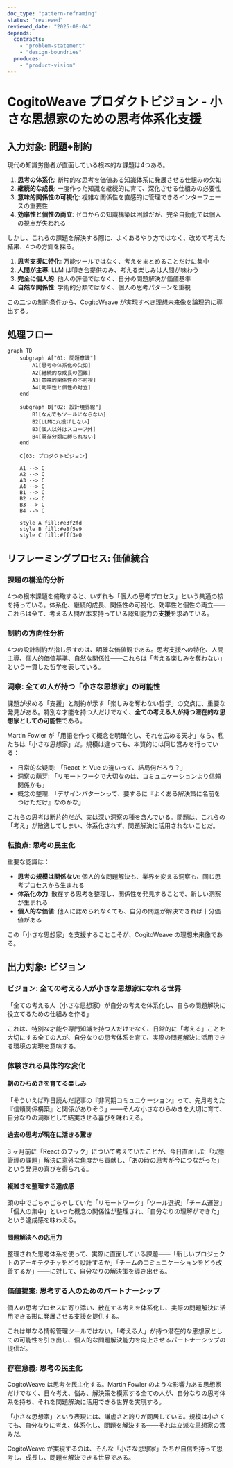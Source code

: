```yaml
---
doc_type: "pattern-reframing"
status: "reviewed"
reviewed_date: "2025-08-04"
depends:
  contracts:
    - "problem-statement"
    - "design-boundries"
  produces:
    - "product-vision"
---
```


# CogitoWeave プロダクトビジョン - 小さな思想家のための思考体系化支援

## 入力対象: 問題+制約

現代の知識労働者が直面している根本的な課題は4つある。

<!-- PREMISE_BEGIN: problem-statement -->

1. **思考の体系化**: 断片的な思考を価値ある知識体系に発展させる仕組みの欠如
2. **継続的な成長**: 一度作った知識を継続的に育て、深化させる仕組みの必要性
3. **意味的関係性の可視化**: 複雑な関係性を直感的に管理できるインターフェースの重要性
4. **効率性と個性の両立**: ゼロからの知識構築は困難だが、完全自動化では個人の視点が失われる

<!-- PREMISE_END: problem-statement -->

しかし、これらの課題を解決する際に、よくあるやり方ではなく、改めて考えた結果、4つの方針を採る。

<!-- PREMISE_BEGIN: design-boundries -->

1. **思考支援に特化**: 万能ツールではなく、考えをまとめることだけに集中
2. **人間が主導**: LLM は叩き台提供のみ、考える楽しみは人間が味わう
3. **完全に個人的**: 他人の評価ではなく、自分の問題解決が価値基準
4. **自然な関係性**: 学術的分類ではなく、個人の思考パターンを重視

<!-- PREMISE_END: design-boundries -->

この二つの制約条件から、CogitoWeave が実現すべき理想未来像を論理的に導出する。

## 処理フロー

```mermaid
graph TD
    subgraph A["01: 問題意識"]
        A1[思考の体系化の欠如]
        A2[継続的な成長の困難]
        A3[意味的関係性の不可視]
        A4[効率性と個性の対立]
    end

    subgraph B["02: 設計境界線"]
        B1[なんでもツールにならない]
        B2[LLMに丸投げしない]
        B3[個人以外はスコープ外]
        B4[既存分類に縛られない]
    end

    C[03: プロダクトビジョン]

    A1 --> C
    A2 --> C
    A3 --> C
    A4 --> C
    B1 --> C
    B2 --> C
    B3 --> C
    B4 --> C

    style A fill:#e3f2fd
    style B fill:#e8f5e9
    style C fill:#fff3e0
```

## リフレーミングプロセス: 価値統合

### 課題の構造的分析

4つの根本課題を俯瞰すると、いずれも「個人の思考プロセス」という共通の核を持っている。体系化、継続的成長、関係性の可視化、効率性と個性の両立——これらは全て、考える人間が本来持っている認知能力の**支援**を求めている。

### 制約の方向性分析

4つの設計制約が指し示すのは、明確な価値観である。思考支援への特化、人間主導、個人的価値基準、自然な関係性——これらは「考える楽しみを奪わない」という一貫した哲学を表している。

### 洞察: 全ての人が持つ「小さな思想家」の可能性

課題が求める「支援」と制約が示す「楽しみを奪わない哲学」の交点に、重要な発見がある。特別な才能を持つ人だけでなく、**全ての考える人が持つ潜在的な思想家としての可能性**である。

Martin Fowler が「用語を作って概念を明確化し、それを広める天才」なら、私たちは「小さな思想家」だ。規模は違っても、本質的には同じ営みを行っている：

- 日常的な疑問: 「React と Vue の違いって、結局何だろう？」
- 洞察の萌芽: 「リモートワークで大切なのは、コミュニケーションより信頼関係かも」
- 概念の整理: 「デザインパターンって、要するに『よくある解決策に名前をつけただけ』なのかな」

これらの思考は断片的だが、実は深い洞察の種を含んでいる。問題は、これらの「考え」が散逸してしまい、体系化されず、問題解決に活用されないことだ。

### 転換点: 思考の民主化

重要な認識は：

- **思考の規模は関係ない**: 個人的な問題解決も、業界を変える洞察も、同じ思考プロセスから生まれる
- **体系化の力**: 散在する思考を整理し、関係性を発見することで、新しい洞察が生まれる
- **個人的な価値**: 他人に認められなくても、自分の問題が解決できれば十分価値がある

この「小さな思想家」を支援することこそが、CogitoWeave の理想未来像である。

## 出力対象: ビジョン

### ビジョン: 全ての考える人が小さな思想家になれる世界

<!-- FOUNDATION_BEGIN: product-vision -->

「全ての考える人（小さな思想家）が自分の考えを体系化し、自らの問題解決に役立てるための仕組みを作る」

<!-- FOUNDATION_END: product-vision -->

これは、特別な才能や専門知識を持つ人だけでなく、日常的に「考える」ことを大切にする全ての人が、自分なりの思考体系を育て、実際の問題解決に活用できる環境の実現を意味する。

### 体験される具体的な変化

#### 朝のひらめきを育てる楽しみ

「そういえば昨日読んだ記事の『非同期コミュニケーション』って、先月考えた『信頼関係構築』と関係がありそう」——そんな小さなひらめきを大切に育て、自分なりの洞察として結実させる喜びを味わえる。

#### 過去の思考が現在に活きる驚き

3 ヶ月前に「React のフック」について考えていたことが、今日直面した「状態管理の課題」解決に意外な角度から貢献し、「あの時の思考が今につながった」という発見の喜びを得られる。

#### 複雑さを整理する達成感

頭の中でごちゃごちゃしていた「リモートワーク」「ツール選択」「チーム運営」「個人の集中」といった概念の関係性が整理され、「自分なりの理解ができた」という達成感を味わえる。

#### 問題解決への応用力

整理された思考体系を使って、実際に直面している課題——「新しいプロジェクトのアーキテクチャをどう設計するか」「チームのコミュニケーションをどう改善するか」——に対して、自分なりの解決策を導き出せる。

### 価値提案: 思考する人のためのパートナーシップ

個人の思考プロセスに寄り添い、散在する考えを体系化し、実際の問題解決に活用できる形に発展させる支援を提供する。

これは単なる情報管理ツールではない。「考える人」が持つ潜在的な思想家としての可能性を引き出し、個人的な問題解決能力を向上させるパートナーシップの提供だ。

### 存在意義: 思考の民主化

CogitoWeave は思考を民主化する。Martin Fowler のような影響力ある思想家だけでなく、日々考え、悩み、解決策を模索する全ての人が、自分なりの思考体系を持ち、それを問題解決に活用できる世界を実現する。

「小さな思想家」という表現には、謙虚さと誇りが同居している。規模は小さくても、自分なりに考え、体系化し、問題を解決する——それは立派な思想家の営みだ。

CogitoWeave が実現するのは、そんな「小さな思想家」たちが自信を持って思考し、成長し、問題を解決できる世界である。
